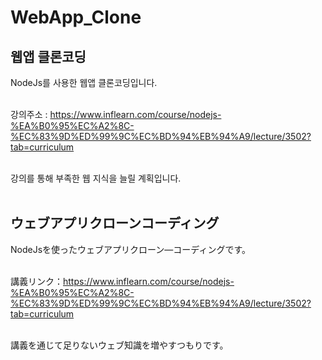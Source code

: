 # WebApp_Clone
## 웹앱 클론코딩
NodeJs를 사용한 웹앱 클론코딩입니다.<br><br>

강의주소 : https://www.inflearn.com/course/nodejs-%EA%B0%95%EC%A2%8C-%EC%83%9D%ED%99%9C%EC%BD%94%EB%94%A9/lecture/3502?tab=curriculum<br><br>

강의를 통해 부족한 웹 지식을 늘릴 계획입니다.<br><br>

## ウェブアプリクローンコーディング
NodeJsを使ったウェブアプリクローン―コーディングです。<br><br>

講義リンク：https://www.inflearn.com/course/nodejs-%EA%B0%95%EC%A2%8C-%EC%83%9D%ED%99%9C%EC%BD%94%EB%94%A9/lecture/3502?tab=curriculum<br><br>

講義を通じて足りないウェブ知識を増やすつもりです。